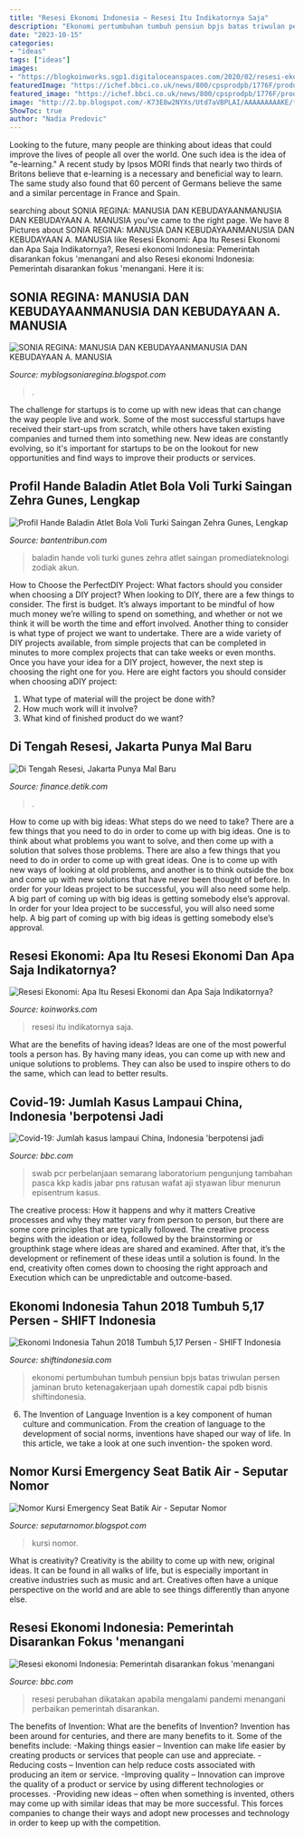 ```yaml
---
title: "Resesi Ekonomi Indonesia ~ Resesi Itu Indikatornya Saja"
description: "Ekonomi pertumbuhan tumbuh pensiun bpjs batas triwulan persen jaminan bruto ketenagakerjaan upah domestik capai pdb bisnis shiftindonesia"
date: "2023-10-15"
categories:
- "ideas"
tags: ["ideas"]
images:
- "https://blogkoinworks.sgp1.digitaloceanspaces.com/2020/02/resesi-ekonomi-2.jpg"
featuredImage: "https://ichef.bbci.co.uk/news/800/cpsprodpb/1776F/production/_114111169_antarafoto-model-desain-uang-kemerdekaan-250820-jhw-2.jpg"
featured_image: "https://ichef.bbci.co.uk/news/800/cpsprodpb/1776F/production/_114111169_antarafoto-model-desain-uang-kemerdekaan-250820-jhw-2.jpg"
image: "http://2.bp.blogspot.com/-K73E8w2NYXs/Utd7aVBPLAI/AAAAAAAAAKE/fX4tLd0JhbM/s1600/logo_gunadarma.jpg"
ShowToc: true
author: "Nadia Predovic"
---
```



Looking to the future, many people are thinking about ideas that could improve the lives of people all over the world. One such idea is the idea of "e-learning." A recent study by Ipsos MORI finds that nearly two thirds of Britons believe that e-learning is a necessary and beneficial way to learn. The same study also found that 60 percent of Germans believe the same and a similar percentage in France and Spain. 

	

		
searching about SONIA REGINA: MANUSIA DAN KEBUDAYAANMANUSIA DAN KEBUDAYAAN A. MANUSIA you've came to the right page. We have 8 Pictures about SONIA REGINA: MANUSIA DAN KEBUDAYAANMANUSIA DAN KEBUDAYAAN A. MANUSIA like Resesi Ekonomi: Apa Itu Resesi Ekonomi dan Apa Saja Indikatornya?, Resesi ekonomi Indonesia: Pemerintah disarankan fokus &#039;menangani and also Resesi ekonomi Indonesia: Pemerintah disarankan fokus &#039;menangani. Here it is:
		
    
## SONIA REGINA: MANUSIA DAN KEBUDAYAANMANUSIA DAN KEBUDAYAAN A. MANUSIA

<img loading=lazy src="http://2.bp.blogspot.com/-K73E8w2NYXs/Utd7aVBPLAI/AAAAAAAAAKE/fX4tLd0JhbM/s1600/logo_gunadarma.jpg" onerror="this.onerror=null;this.src='https://tse3.mm.bing.net/th?id=OIP.sElTW8aVFUTKRVh86dYlAwHaHY&amp;pid=15.1';" alt="SONIA REGINA: MANUSIA DAN KEBUDAYAANMANUSIA DAN KEBUDAYAAN A. MANUSIA">

_Source: myblogsoniaregina.blogspot.com_

>. 

	

The challenge for startups is to come up with new ideas that can change the way people live and work. Some of the most successful startups have received their start-ups from scratch, while others have taken existing companies and turned them into something new. New ideas are constantly evolving, so it's important for startups to be on the lookout for new opportunities and find ways to improve their products or services.

    
## Profil Hande Baladin Atlet Bola Voli Turki Saingan Zehra Gunes, Lengkap

<img loading=lazy src="https://assets.promediateknologi.com/crop/0x0:0x0/750x500/photo/2021/07/30/892191973.jpg" onerror="this.onerror=null;this.src='https://tse3.mm.bing.net/th?id=OIP.pC4-UZIaMQct3nEeCs3KpwHaE8&amp;pid=15.1';" alt="Profil Hande Baladin Atlet Bola Voli Turki Saingan Zehra Gunes, Lengkap">

_Source: bantentribun.com_

>baladin hande voli turki gunes zehra atlet saingan promediateknologi zodiak akun. 

	

How to Choose the PerfectDIY Project: What factors should you consider when choosing a DIY project?
When looking to DIY, there are a few things to consider. The first is budget. It’s always important to be mindful of how much money we’re willing to spend on something, and whether or not we think it will be worth the time and effort involved. Another thing to consider is what type of project we want to undertake. There are a wide variety of DIY projects available, from simple projects that can be completed in minutes to more complex projects that can take weeks or even months. Once you have your idea for a DIY project, however, the next step is choosing the right one for you. Here are eight factors you should consider when choosing aDIY project: 
1) What type of material will the project be done with?
2) How much work will it involve?
3) What kind of finished product do we want?

    
## Di Tengah Resesi, Jakarta Punya Mal Baru

<img loading=lazy src="https://awsimages.detik.net.id/api/wm/2020/11/16/di-tengah-pandemi-jakarta-punya-mal-baru-5_169.jpeg?wid=54&amp;w=650&amp;v=1&amp;t=jpeg" onerror="this.onerror=null;this.src='https://tse3.mm.bing.net/th?id=OIP.Me_n-ecv1ewg2bT9ezOrMQHaEK&amp;pid=15.1';" alt="Di Tengah Resesi, Jakarta Punya Mal Baru">

_Source: finance.detik.com_

>. 

	

How to come up with big ideas: What steps do we need to take?
There are a few things that you need to do in order to come up with big ideas. One is to think about what problems you want to solve, and then come up with a solution that solves those problems. There are also a few things that you need to do in order to come up with great ideas. One is to come up with new ways of looking at old problems, and another is to think outside the box and come up with new solutions that have never been thought of before. In order for your Ideas project to be successful, you will also need some help. A big part of coming up with big ideas is getting somebody else’s approval. In order for your Idea project to be successful, you will also need some help. A big part of coming up with big ideas is getting somebody else’s approval.

    
## Resesi Ekonomi: Apa Itu Resesi Ekonomi Dan Apa Saja Indikatornya?

<img loading=lazy src="https://blogkoinworks.sgp1.digitaloceanspaces.com/2020/02/resesi-ekonomi-2.jpg" onerror="this.onerror=null;this.src='https://tse4.mm.bing.net/th?id=OIP.m_RDvYF5rbRWhnsDp7QcAwHaE8&amp;pid=15.1';" alt="Resesi Ekonomi: Apa Itu Resesi Ekonomi dan Apa Saja Indikatornya?">

_Source: koinworks.com_

>resesi itu indikatornya saja. 

	

What are the benefits of having ideas?
Ideas are one of the most powerful tools a person has. By having many ideas, you can come up with new and unique solutions to problems. They can also be used to inspire others to do the same, which can lead to better results.

    
## Covid-19: Jumlah Kasus Lampaui China, Indonesia &#039;berpotensi Jadi

<img loading=lazy src="https://ichef.bbci.co.uk/news/640/cpsprodpb/1C60/production/_113546270_10e59d5c-6024-4685-b4dd-8f53449d30b8.jpg" onerror="this.onerror=null;this.src='https://tse3.mm.bing.net/th?id=OIP.UX1IpBWN1Rh4a9TnBYBRVAHaEK&amp;pid=15.1';" alt="Covid-19: Jumlah kasus lampaui China, Indonesia &#039;berpotensi jadi">

_Source: bbc.com_

>swab pcr perbelanjaan semarang laboratorium pengunjung tambahan pasca kkp kadis jabar pns ratusan wafat aji styawan libur menurun episentrum kasus. 

	

The creative process: How it happens and why it matters
Creative processes and why they matter vary from person to person, but there are some core principles that are typically followed. The creative process begins with the ideation or idea, followed by the brainstorming or groupthink stage where ideas are shared and examined. After that, it’s the development or refinement of these ideas until a solution is found. In the end, creativity often comes down to choosing the right approach and Execution which can be unpredictable and outcome-based.

    
## Ekonomi Indonesia Tahun 2018 Tumbuh 5,17 Persen - SHIFT Indonesia

<img loading=lazy src="http://shiftindonesia.com/wp-content/uploads/2019/02/BPS-2.jpg" onerror="this.onerror=null;this.src='https://tse1.mm.bing.net/th?id=OIP.QUgi_nykNjXAomDvCB4EpQAAAA&amp;pid=15.1';" alt="Ekonomi Indonesia Tahun 2018 Tumbuh 5,17 Persen - SHIFT Indonesia">

_Source: shiftindonesia.com_

>ekonomi pertumbuhan tumbuh pensiun bpjs batas triwulan persen jaminan bruto ketenagakerjaan upah domestik capai pdb bisnis shiftindonesia. 

	

6. The Invention of Language
Invention is a key component of human culture and communication. From the creation of language to the development of social norms, inventions have shaped our way of life. In this article, we take a look at one such invention- the spoken word.

    
## Nomor Kursi Emergency Seat Batik Air - Seputar Nomor

<img loading=lazy src="https://qph.fs.quoracdn.net/main-qimg-673dd206e7bcc13773539221a1a7bdcf" onerror="this.onerror=null;this.src='https://tse1.mm.bing.net/th?id=OIP.Zz3SBue8wTdzU5Ihoae9zwAAAA&amp;pid=15.1';" alt="Nomor Kursi Emergency Seat Batik Air - Seputar Nomor">

_Source: seputarnomor.blogspot.com_

>kursi nomor. 

	

What is creativity?
Creativity is the ability to come up with new, original ideas. It can be found in all walks of life, but is especially important in creative industries such as music and art. Creatives often have a unique perspective on the world and are able to see things differently than anyone else.

    
## Resesi Ekonomi Indonesia: Pemerintah Disarankan Fokus &#039;menangani

<img loading=lazy src="https://ichef.bbci.co.uk/news/800/cpsprodpb/1776F/production/_114111169_antarafoto-model-desain-uang-kemerdekaan-250820-jhw-2.jpg" onerror="this.onerror=null;this.src='https://tse1.mm.bing.net/th?id=OIP.lv1HTiGxGmZcGrGQU0iOHQHaEK&amp;pid=15.1';" alt="Resesi ekonomi Indonesia: Pemerintah disarankan fokus &#039;menangani">

_Source: bbc.com_

>resesi perubahan dikatakan apabila mengalami pandemi menangani perbaikan pemerintah disarankan. 

	

The benefits of Invention: What are the benefits of Invention?
Invention has been around for centuries, and there are many benefits to it. Some of the benefits include: 
-Making things easier – Invention can make life easier by creating products or services that people can use and appreciate. 
-Reducing costs – Invention can help reduce costs associated with producing an item or service. 
-Improving quality – Innovation can improve the quality of a product or service by using different technologies or processes. 
-Providing new ideas – often when something is invented, others may come up with similar ideas that may be more successful. This forces companies to change their ways and adopt new processes and technology in order to keep up with the competition.

